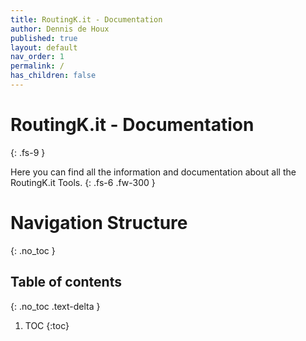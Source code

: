 ```yaml
---
title: RoutingK.it - Documentation
author: Dennis de Houx
published: true
layout: default
nav_order: 1
permalink: /
has_children: false
---
```


# RoutingK.it - Documentation
{: .fs-9 }

Here you can find all the information and documentation about all the RoutingK.it Tools.
{: .fs-6 .fw-300 }

# Navigation Structure
{: .no_toc }

## Table of contents
{: .no_toc .text-delta }

1. TOC
{:toc}
